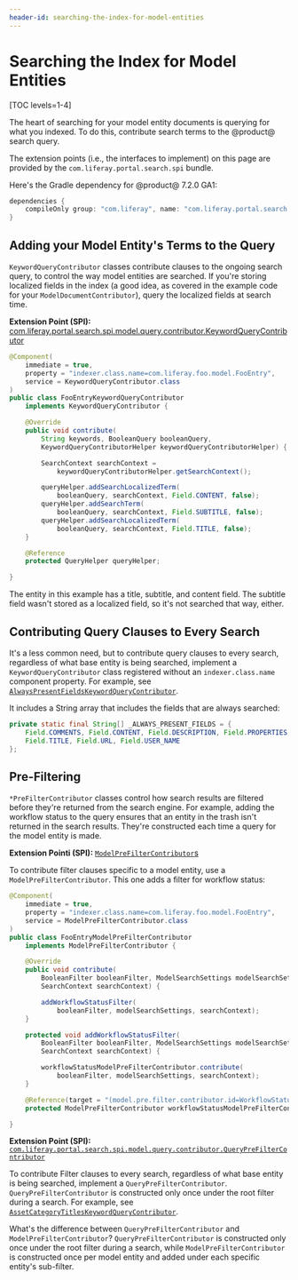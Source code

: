 ```yaml
---
header-id: searching-the-index-for-model-entities
---
```


# Searching the Index for Model Entities

[TOC levels=1-4]

The heart of searching for your model entity documents is querying for what you
indexed. To do this, contribute search terms to the @product@ search query.

The extension points (i.e., the interfaces to implement) on this page are
provided by the `com.liferay.portal.search.spi` bundle.

Here's the Gradle dependency for @product@ 7.2.0 GA1:

```groovy
dependencies {
	compileOnly group: "com.liferay", name: "com.liferay.portal.search.spi", version: "3.2.1"
}
```

## Adding your Model Entity's Terms to the Query

`KeywordQueryContributor` classes contribute clauses to the ongoing search
query, to control the way model entities are searched. If you're storing
localized fields in the index (a good idea, as covered in the example code for
your `ModelDocumentContributor`), query the localized fields at search time. 

**Extension Point (SPI):** [com.liferay.portal.search.spi.model.query.contributor.KeywordQueryContributor](https://github.com/liferay/liferay-portal/blob/7.2.0-ga1/modules/apps/portal-search/portal-search-spi/src/main/java/com/liferay/portal/search/spi/model/query/contributor/KeywordQueryContributor.java)

```java
@Component(
	immediate = true,
	property = "indexer.class.name=com.liferay.foo.model.FooEntry",
	service = KeywordQueryContributor.class
)
public class FooEntryKeywordQueryContributor
	implements KeywordQueryContributor {

	@Override
	public void contribute(
		String keywords, BooleanQuery booleanQuery,
		KeywordQueryContributorHelper keywordQueryContributorHelper) {

		SearchContext searchContext =
			keywordQueryContributorHelper.getSearchContext();

		queryHelper.addSearchLocalizedTerm(
			booleanQuery, searchContext, Field.CONTENT, false);
		queryHelper.addSearchTerm(
			booleanQuery, searchContext, Field.SUBTITLE, false);
		queryHelper.addSearchLocalizedTerm(
			booleanQuery, searchContext, Field.TITLE, false);
	}

	@Reference
	protected QueryHelper queryHelper;

}
```

The entity in this example has a title, subtitle, and content field. The
subtitle field wasn't stored as a localized field, so it's not searched that
way, either.

## Contributing Query Clauses to Every Search

It's a less common need, but to contribute query clauses to every search,
regardless of what base entity is being searched, implement a
`KeywordQueryContributor` class registered without an `indexer.class.name`
component property. For example, see
[`AlwaysPresentFieldsKeywordQueryContributor`](https://github.com/liferay/liferay-portal/blob/7.2.0-ga1/modules/apps/portal-search/portal-search/src/main/java/com/liferay/portal/search/internal/contributor/query/AlwaysPresentFieldsKeywordQueryContributor.java).

It includes a String array that includes the fields that are always searched:

```java
private static final String[] _ALWAYS_PRESENT_FIELDS = {
    Field.COMMENTS, Field.CONTENT, Field.DESCRIPTION, Field.PROPERTIES,
    Field.TITLE, Field.URL, Field.USER_NAME
};
```

## Pre-Filtering

`*PreFilterContributor` classes control how search results are filtered before
they're returned from the search engine. For example, adding the workflow status
to the query ensures that an entity in the trash isn't returned in the search
results. They're constructed each time a query for the model entity is made. 

**Extension Pointi (SPI):** [`ModelPreFilterContributor`s](https://github.com/liferay/liferay-portal/blob/7.2.0-ga1/modules/apps/portal-search/portal-search-spi/src/main/java/com/liferay/portal/search/spi/model/query/contributor/ModelPreFilterContributor.java)

To contribute filter clauses specific to a model entity, use
a `ModelPreFilterContributor`. This one adds a filter for workflow status:

```java
@Component(
	immediate = true,
	property = "indexer.class.name=com.liferay.foo.model.FooEntry",
	service = ModelPreFilterContributor.class
)
public class FooEntryModelPreFilterContributor
	implements ModelPreFilterContributor {

	@Override
	public void contribute(
		BooleanFilter booleanFilter, ModelSearchSettings modelSearchSettings,
		SearchContext searchContext) {

		addWorkflowStatusFilter(
			booleanFilter, modelSearchSettings, searchContext);
	}

	protected void addWorkflowStatusFilter(
		BooleanFilter booleanFilter, ModelSearchSettings modelSearchSettings,
		SearchContext searchContext) {

		workflowStatusModelPreFilterContributor.contribute(
			booleanFilter, modelSearchSettings, searchContext);
	}

	@Reference(target = "(model.pre.filter.contributor.id=WorkflowStatus)")
	protected ModelPreFilterContributor workflowStatusModelPreFilterContributor;

}
```

**Extension Point (SPI):** [`com.liferay.portal.search.spi.model.query.contributor.QueryPreFilterContributor`](https://github.com/liferay/liferay-portal/blob/7.2.0-ga1/modules/apps/portal-search/portal-search-spi/src/main/java/com/liferay/portal/search/spi/model/query/contributor/QueryPreFilterContributor.java)

To contribute Filter clauses to every search, regardless of what base entity is
being searched, implement a `QueryPreFilterContributor`.
`QueryPreFilterContributor` is constructed only once under the root filter
during a search. For example, see 
[`AssetCategoryTitlesKeywordQueryContributor`](https://github.com/liferay/liferay-portal/blob/7.2.0-ga1/modules/apps/portal-search/portal-search/src/main/java/com/liferay/portal/search/internal/contributor/query/AssetCategoryTitlesKeywordQueryContributor.java).

What's the difference between `QueryPreFilterContributor` and
`ModelPreFilterContributor`? `QueryPreFilterContributor` is constructed only
once under the root filter during a search, while `ModelPreFilterContributor`
is constructed once per model entity and added under each specific entity's
sub-filter.

